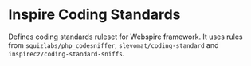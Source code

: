 # Inspire Coding Standards

Defines coding standards ruleset for Webspire framework. It uses rules from `squizlabs/php_codesniffer`, `slevomat/coding-standard` and `inspirecz/coding-standard-sniffs`.
